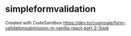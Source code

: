 # simpleformvalidation
Created with CodeSandbox
https://dev.to/cuginoale/form-validationsubmission-in-vanilla-react-part-2-3gok
